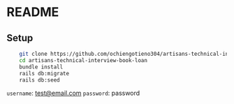 # README

## Setup 

```bash
    git clone https://github.com/ochiengotieno304/artisans-technical-interview-book-loan.gi
    cd artisans-technical-interview-book-loan
    bundle install
    rails db:migrate
    rails db:seed
```

 
`username`: test@email.com
`password`: password